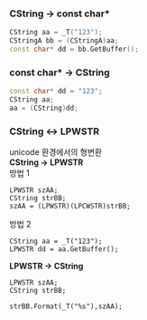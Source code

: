 ### CString -> const char*
```c++
CString aa = _T("123");
CStringA bb = (CStringA)aa;
const char* dd = bb.GetBuffer();
```

### const char* -> CString 
```c++
const char* dd = "123";
CString aa;
aa = (CString)dd;
```

### CString <-> LPWSTR
unicode 환경에서의 형변환  
**CString -> LPWSTR**  
방법 1  
```
LPWSTR szAA;
CString strBB;
szAA = (LPWSTR)(LPCWSTR)strBB;
```
방법 2  
```
CString aa = _T("123");
LPWSTR dd = aa.GetBuffer();
```
**LPWSTR -> CString**   
```
LPWSTR szAA;
CString strBB;

strBB.Format(_T("%s"),szAA);
```
